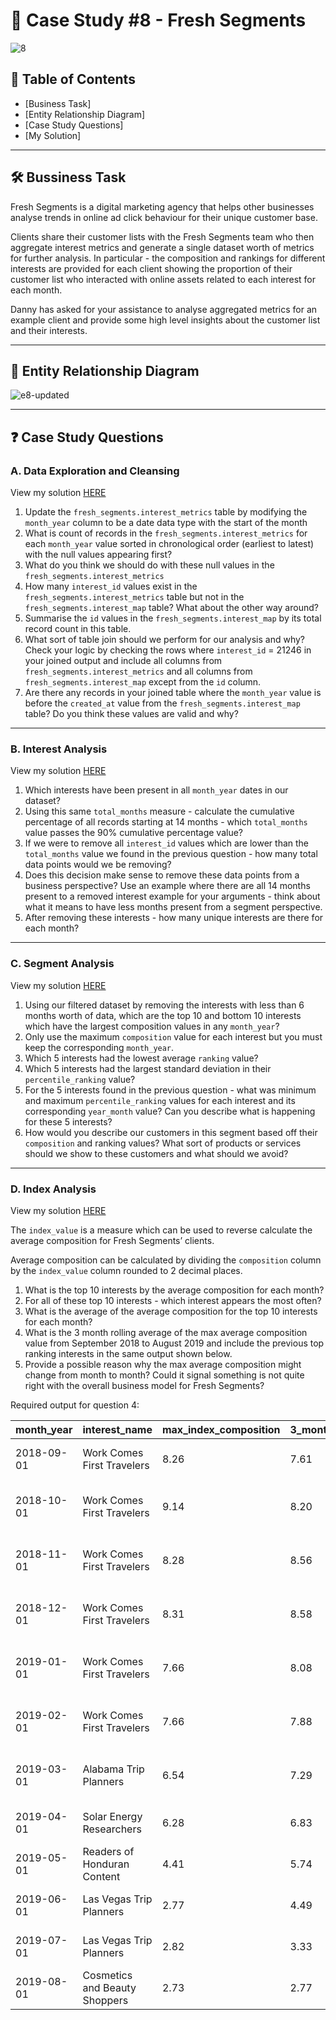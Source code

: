 # 🍊 Case Study #8 - Fresh Segments
![8](https://github.com/hatrang12/8weeksqlchallenge.com/assets/107136018/91e5d8be-22d2-41e4-a8fe-33f2bc21e9e6)

## 📕 Table of Contents
* [Business Task]
* [Entity Relationship Diagram]
* [Case Study Questions]
* [My Solution]

---
## 🛠️ Bussiness Task
Fresh Segments is a digital marketing agency that helps other businesses analyse trends in online ad click behaviour for their unique customer base.

Clients share their customer lists with the Fresh Segments team who then aggregate interest metrics and generate a single dataset worth of metrics for further analysis.
In particular - the composition and rankings for different interests are provided for each client showing the proportion of their customer list who interacted with online assets related to each interest for each month.

Danny has asked for your assistance to analyse aggregated metrics for an example client and provide some high level insights about the customer list and their interests.

---
## 🔐 Entity Relationship Diagram
![e8-updated](https://github.com/hatrang12/8weeksqlchallenge.com/assets/107136018/99cd2f6a-d159-41ab-b17e-5d890420796d)

---
## ❓ Case Study Questions
### A. Data Exploration and Cleansing
View my solution [HERE](https://github.com/hatrang12/8weeksqlchallenge.com/blob/main/Case%20Study%20%238%20-%20Fresh%20Segments/A.%20Data%20Exploration%20and%20Cleaning.md)

1. Update the `fresh_segments.interest_metrics` table by modifying the `month_year` column to be a date data type with the start of the month
2. What is count of records in the `fresh_segments.interest_metrics` for each `month_year` value sorted in chronological order (earliest to latest) 
with the null values appearing first?
3. What do you think we should do with these null values in the `fresh_segments.interest_metrics`
4. How many `interest_id` values exist in the `fresh_segments.interest_metrics` table but not in the `fresh_segments.interest_map` table? 
What about the other way around?
5. Summarise the `id` values in the `fresh_segments.interest_map` by its total record count in this table.
6. What sort of table join should we perform for our analysis and why? 
Check your logic by checking the rows where `interest_id` = 21246 in your joined output and 
include all columns from `fresh_segments.interest_metrics` and all columns from `fresh_segments.interest_map` except from the `id` column.
7. Are there any records in your joined table where the `month_year` value is before the `created_at` value from the `fresh_segments.interest_map` table? 
Do you think these values are valid and why?

---
### B. Interest Analysis
View my solution [HERE](https://github.com/hatrang12/8weeksqlchallenge.com/blob/main/Case%20Study%20%238%20-%20Fresh%20Segments/B.%20Interest%20Analysis.md)

1. Which interests have been present in all `month_year` dates in our dataset?
2. Using this same `total_months` measure - calculate the cumulative percentage of all records starting at 14 months - which `total_months` value 
passes the 90% cumulative percentage value?
3. If we were to remove all `interest_id` values which are lower than the `total_months` value we found in the previous question - how many total data points
would we be removing?
4. Does this decision make sense to remove these data points from a business perspective? 
Use an example where there are all 14 months present to a removed interest example for your arguments - think about 
what it means to have less months present from a segment perspective.
5. After removing these interests - how many unique interests are there for each month?

---
### C. Segment Analysis
View my solution [HERE](https://github.com/hatrang12/8weeksqlchallenge.com/blob/main/Case%20Study%20%238%20-%20Fresh%20Segments/C.%20Segment%20Analysis.md)

1. Using our filtered dataset by removing the interests with less than 6 months worth of data, 
which are the top 10 and bottom 10 interests which have the largest composition values in any `month_year`? 
2. Only use the maximum `composition` value for each interest but you must keep the corresponding `month_year`.
3. Which 5 interests had the lowest average `ranking` value?
4. Which 5 interests had the largest standard deviation in their `percentile_ranking` value?
5. For the 5 interests found in the previous question - what was minimum and maximum `percentile_ranking` values for each interest 
and its corresponding `year_month` value? Can you describe what is happening for these 5 interests?
6. How would you describe our customers in this segment based off their `composition` and ranking values? 
What sort of products or services should we show to these customers and what should we avoid?

---
### D. Index Analysis
View my solution [HERE](https://github.com/hatrang12/8weeksqlchallenge.com/blob/main/Case%20Study%20%238%20-%20Fresh%20Segments/D.%20Index%20Analysis.md)

The `index_value` is a measure which can be used to reverse calculate the average composition for Fresh Segments’ clients.

Average composition can be calculated by dividing the `composition` column by the `index_value` column rounded to 2 decimal places.

1. What is the top 10 interests by the average composition for each month?
2. For all of these top 10 interests - which interest appears the most often?
3. What is the average of the average composition for the top 10 interests for each month?
4. What is the 3 month rolling average of the max average composition value from September 2018 to August 2019 and 
include the previous top ranking interests in the same output shown below.
5. Provide a possible reason why the max average composition might change from month to month? 
Could it signal something is not quite right with the overall business model for Fresh Segments?

Required output for question 4:

| month_year | interest_name                 | max_index_composition | 3_month_moving_avg | 1_month_ago                       | 2_months_ago                       |
|------------|-------------------------------|-----------------------|--------------------|-----------------------------------|------------------------------------|
| 2018-09-01 | Work Comes First Travelers    | 8.26                  | 7.61               | Las Vegas Trip Planners: 7.21     | Las Vegas Trip Planners: 7.36      |
| 2018-10-01 | Work Comes First Travelers    | 9.14                  | 8.20               | Work Comes First Travelers: 8.26  | Las Vegas Trip Planners: 7.21      |
| 2018-11-01 | Work Comes First Travelers    | 8.28                  | 8.56               | Work Comes First Travelers: 9.14  | Work Comes First Travelers: 8.26   |
| 2018-12-01 | Work Comes First Travelers    | 8.31                  | 8.58               | Work Comes First Travelers: 8.28  | Work Comes First Travelers: 9.14   |
| 2019-01-01 | Work Comes First Travelers    | 7.66                  | 8.08               | Work Comes First Travelers: 8.31  | Work Comes First Travelers: 8.28   |
| 2019-02-01 | Work Comes First Travelers    | 7.66                  | 7.88               | Work Comes First Travelers: 7.66  | Work Comes First Travelers: 8.31   |
| 2019-03-01 | Alabama Trip Planners         | 6.54                  | 7.29               | Work Comes First Travelers: 7.66  | Work Comes First Travelers: 7.66   |
| 2019-04-01 | Solar Energy Researchers      | 6.28                  | 6.83               | Alabama Trip Planners: 6.54       | Work Comes First Travelers: 7.66   |
| 2019-05-01 | Readers of Honduran Content   | 4.41                  | 5.74               | Solar Energy Researchers: 6.28    | Alabama Trip Planners: 6.54        |
| 2019-06-01 | Las Vegas Trip Planners       | 2.77                  | 4.49               | Readers of Honduran Content: 4.41 | Solar Energy Researchers: 6.28     |
| 2019-07-01 | Las Vegas Trip Planners       | 2.82                  | 3.33               | Las Vegas Trip Planners: 2.77     | Readers of Honduran Content: 4.41  |
| 2019-08-01 | Cosmetics and Beauty Shoppers | 2.73                  | 2.77               | Las Vegas Trip Planners: 2.82     | Las Vegas Trip Planners: 2.77      |

